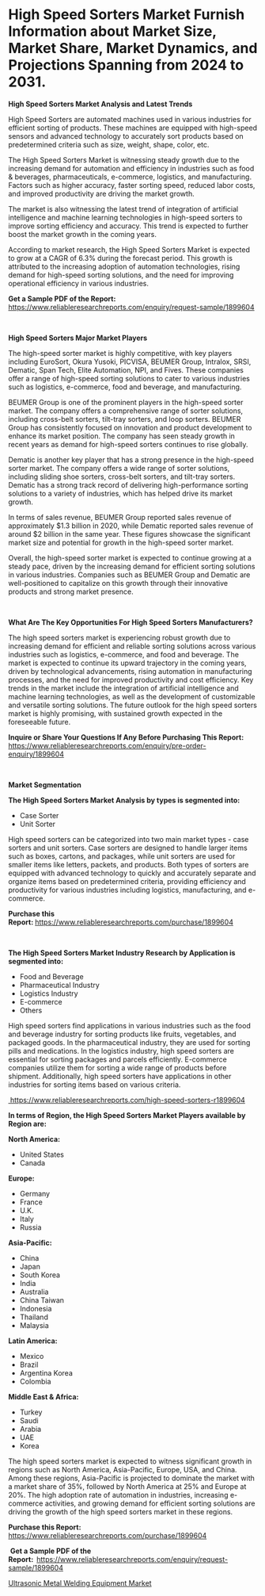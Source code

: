 <p><h1>High Speed Sorters Market Furnish Information about Market Size, Market Share, Market Dynamics, and Projections Spanning from 2024 to 2031.</h1></p><p><strong>High Speed Sorters Market Analysis and Latest Trends</strong></p>
<p><p>High Speed Sorters are automated machines used in various industries for efficient sorting of products. These machines are equipped with high-speed sensors and advanced technology to accurately sort products based on predetermined criteria such as size, weight, shape, color, etc.</p><p>The High Speed Sorters Market is witnessing steady growth due to the increasing demand for automation and efficiency in industries such as food & beverages, pharmaceuticals, e-commerce, logistics, and manufacturing. Factors such as higher accuracy, faster sorting speed, reduced labor costs, and improved productivity are driving the market growth.</p><p>The market is also witnessing the latest trend of integration of artificial intelligence and machine learning technologies in high-speed sorters to improve sorting efficiency and accuracy. This trend is expected to further boost the market growth in the coming years.</p><p>According to market research, the High Speed Sorters Market is expected to grow at a CAGR of 6.3% during the forecast period. This growth is attributed to the increasing adoption of automation technologies, rising demand for high-speed sorting solutions, and the need for improving operational efficiency in various industries.</p></p>
<p><strong>Get a Sample PDF of the Report:&nbsp;</strong> <a href="https://www.reliableresearchreports.com/enquiry/request-sample/1899604">https://www.reliableresearchreports.com/enquiry/request-sample/1899604</a></p>
<p>&nbsp;</p>
<p><strong>High Speed Sorters Major Market Players</strong></p>
<p><p>The high-speed sorter market is highly competitive, with key players including EuroSort, Okura Yusoki, PICVISA, BEUMER Group, Intralox, SRSI, Dematic, Span Tech, Elite Automation, NPI, and Fives. These companies offer a range of high-speed sorting solutions to cater to various industries such as logistics, e-commerce, food and beverage, and manufacturing.</p><p>BEUMER Group is one of the prominent players in the high-speed sorter market. The company offers a comprehensive range of sorter solutions, including cross-belt sorters, tilt-tray sorters, and loop sorters. BEUMER Group has consistently focused on innovation and product development to enhance its market position. The company has seen steady growth in recent years as demand for high-speed sorters continues to rise globally.</p><p>Dematic is another key player that has a strong presence in the high-speed sorter market. The company offers a wide range of sorter solutions, including sliding shoe sorters, cross-belt sorters, and tilt-tray sorters. Dematic has a strong track record of delivering high-performance sorting solutions to a variety of industries, which has helped drive its market growth.</p><p>In terms of sales revenue, BEUMER Group reported sales revenue of approximately $1.3 billion in 2020, while Dematic reported sales revenue of around $2 billion in the same year. These figures showcase the significant market size and potential for growth in the high-speed sorter market.</p><p>Overall, the high-speed sorter market is expected to continue growing at a steady pace, driven by the increasing demand for efficient sorting solutions in various industries. Companies such as BEUMER Group and Dematic are well-positioned to capitalize on this growth through their innovative products and strong market presence.</p></p>
<p>&nbsp;</p>
<p><strong>What Are The Key Opportunities For High Speed Sorters Manufacturers?</strong></p>
<p><p>The high speed sorters market is experiencing robust growth due to increasing demand for efficient and reliable sorting solutions across various industries such as logistics, e-commerce, and food and beverage. The market is expected to continue its upward trajectory in the coming years, driven by technological advancements, rising automation in manufacturing processes, and the need for improved productivity and cost efficiency. Key trends in the market include the integration of artificial intelligence and machine learning technologies, as well as the development of customizable and versatile sorting solutions. The future outlook for the high speed sorters market is highly promising, with sustained growth expected in the foreseeable future.</p></p>
<p><strong>Inquire or Share Your Questions If Any Before Purchasing This Report:</strong> <a href="https://www.reliableresearchreports.com/enquiry/pre-order-enquiry/1899604">https://www.reliableresearchreports.com/enquiry/pre-order-enquiry/1899604</a></p>
<p>&nbsp;</p>
<p><strong>Market Segmentation</strong></p>
<p><strong>The High Speed Sorters Market Analysis by types is segmented into:</strong></p>
<p><ul><li>Case Sorter</li><li>Unit Sorter</li></ul></p>
<p><p>High speed sorters can be categorized into two main market types - case sorters and unit sorters. Case sorters are designed to handle larger items such as boxes, cartons, and packages, while unit sorters are used for smaller items like letters, packets, and products. Both types of sorters are equipped with advanced technology to quickly and accurately separate and organize items based on predetermined criteria, providing efficiency and productivity for various industries including logistics, manufacturing, and e-commerce.</p></p>
<p><strong>Purchase this Report:&nbsp;</strong><a href="https://www.reliableresearchreports.com/purchase/1899604">https://www.reliableresearchreports.com/purchase/1899604</a></p>
<p>&nbsp;</p>
<p><strong>The High Speed Sorters Market Industry Research by Application is segmented into:</strong></p>
<p><ul><li>Food and Beverage</li><li>Pharmaceutical Industry</li><li>Logistics Industry</li><li>E-commerce</li><li>Others</li></ul></p>
<p><p>High speed sorters find applications in various industries such as the food and beverage industry for sorting products like fruits, vegetables, and packaged goods. In the pharmaceutical industry, they are used for sorting pills and medications. In the logistics industry, high speed sorters are essential for sorting packages and parcels efficiently. E-commerce companies utilize them for sorting a wide range of products before shipment. Additionally, high speed sorters have applications in other industries for sorting items based on various criteria.</p></p>
<p><a href="https://www.reliableresearchreports.com/high-speed-sorters-r1899604">&nbsp;https://www.reliableresearchreports.com/high-speed-sorters-r1899604</a></p>
<p><strong>In terms of Region, the High Speed Sorters Market Players available by Region are:</strong></p>
<p>
    <p> <strong> North America: </strong>
        <ul>
            <li>United States</li>
            <li>Canada</li>
        </ul>
        </p> 
    <p> <strong> Europe: </strong>
        <ul>
            <li>Germany</li>
            <li>France</li>
            <li>U.K.</li>
            <li>Italy</li>
            <li>Russia</li>
        </ul>
        </p> 
    <p> <strong> Asia-Pacific: </strong>
        <ul>
            <li>China</li>
            <li>Japan</li>
            <li>South Korea</li>
            <li>India</li>
            <li>Australia</li>
            <li>China Taiwan</li>
            <li>Indonesia</li>
            <li>Thailand</li>
            <li>Malaysia</li>
        </ul>
        </p> 
    <p> <strong> Latin America: </strong>
        <ul>
            <li>Mexico</li>
            <li>Brazil</li>
            <li>Argentina Korea</li>
            <li>Colombia</li>
        </ul>
        </p> 
    <p> <strong> Middle East & Africa: </strong>
        <ul>
            <li>Turkey</li>
            <li>Saudi</li>
            <li>Arabia</li>
            <li>UAE</li>
            <li>Korea</li>
        </ul>
    </p>
    </p>
<p><p>The high speed sorters market is expected to witness significant growth in regions such as North America, Asia-Pacific, Europe, USA, and China. Among these regions, Asia-Pacific is projected to dominate the market with a market share of 35%, followed by North America at 25% and Europe at 20%. The high adoption rate of automation in industries, increasing e-commerce activities, and growing demand for efficient sorting solutions are driving the growth of the high speed sorters market in these regions.</p></p>
<p><strong>Purchase this Report: </strong><a href="https://www.reliableresearchreports.com/purchase/1899604">https://www.reliableresearchreports.com/purchase/1899604</a></p>
<p>&nbsp;<strong>Get a Sample PDF of the Report:&nbsp;&nbsp;</strong><a href="https://www.reliableresearchreports.com/enquiry/request-sample/1899604">https://www.reliableresearchreports.com/enquiry/request-sample/1899604</a></p>
<p><strong></strong></p>
<p><p><a href="https://github.com/luckyshygirl/Market-Research-Report-List-4/blob/main/ultrasonic-metal-welding-equipment-market.md">Ultrasonic Metal Welding Equipment Market</a></p></p>